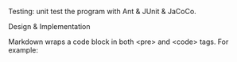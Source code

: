 
Testing: unit test the program with Ant &amp; JUnit &amp; JaCoCo.

Design & Implementation

Markdown wraps a code block in both \<pre\> and \<code\> tags. For example: